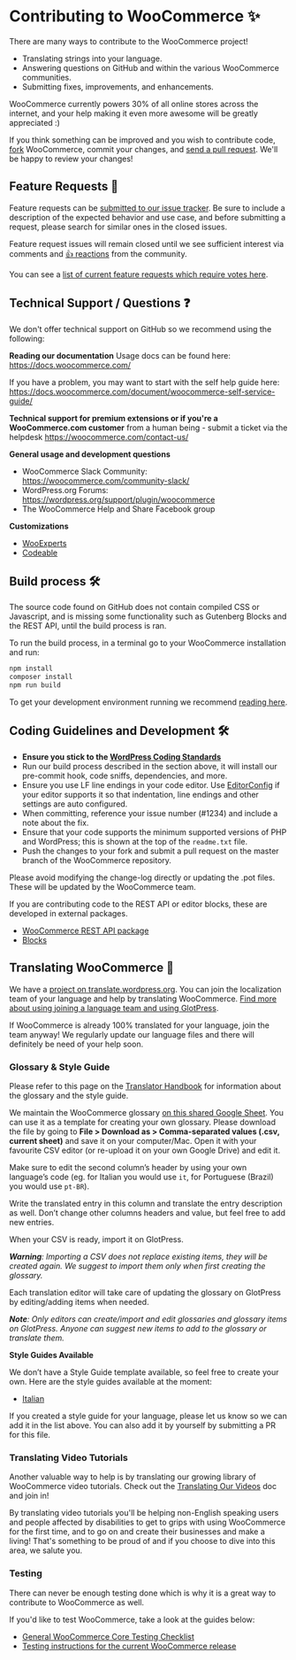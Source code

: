 # Contributing to WooCommerce ✨

There are many ways to contribute to the WooCommerce project!

- Translating strings into your language.
- Answering questions on GitHub and within the various WooCommerce communities.
- Submitting fixes, improvements, and enhancements.

WooCommerce currently powers 30% of all online stores across the internet, and your help making it even more awesome will be greatly appreciated :)

If you think something can be improved and you wish to contribute code,
[fork](https://help.github.com/articles/fork-a-repo/) WooCommerce, commit your changes,
and [send a pull request](https://help.github.com/articles/using-pull-requests/). We'll be happy to review your changes!

## Feature Requests 🚀

Feature requests can be [submitted to our issue tracker](https://github.com/woocommerce/woocommerce/issues/new?template=Feature_request.md). Be sure to include a description of the expected behavior and use case, and before submitting a request, please search for similar ones in the closed issues.

Feature request issues will remain closed until we see sufficient interest via comments and [👍 reactions](https://help.github.com/articles/about-discussions-in-issues-and-pull-requests/) from the community.

You can see a [list of current feature requests which require votes here](https://github.com/woocommerce/woocommerce/issues?q=label%3A%22votes+needed%22+label%3Aenhancement+sort%3Areactions-%2B1-desc+is%3Aclosed).

## Technical Support / Questions ❓

We don't offer technical support on GitHub so we recommend using the following:

**Reading our documentation**
Usage docs can be found here: https://docs.woocommerce.com/

If you have a problem, you may want to start with the self help guide here: https://docs.woocommerce.com/document/woocommerce-self-service-guide/

**Technical support for premium extensions or if you're a WooCommerce.com customer**
 from a human being - submit a ticket via the helpdesk
https://woocommerce.com/contact-us/ 

**General usage and development questions**
- WooCommerce Slack Community: https://woocommerce.com/community-slack/
- WordPress.org Forums: https://wordpress.org/support/plugin/woocommerce
- The WooCommerce Help and Share Facebook group

**Customizations**
- [WooExperts](https://woocommerce.com/experts/)
- [Codeable](https://codeable.io/)

## Build process 🛠

The source code found on GitHub does not contain compiled CSS or Javascript, and is missing some functionality such as Gutenberg Blocks and the REST API, until the build process is ran.

To run the build process, in a terminal go to your WooCommerce installation and run:

```bash
npm install
composer install
npm run build
```

To get your development environment running we recommend [reading here](https://github.com/woocommerce/woocommerce/wiki/How-to-set-up-WooCommerce-development-environment).

## Coding Guidelines and Development 🛠

- **Ensure you stick to the [WordPress Coding Standards](https://make.wordpress.org/core/handbook/best-practices/coding-standards/php/)**
- Run our build process described in the section above, it will install our pre-commit hook, code sniffs, dependencies, and more.
- Ensure you use LF line endings in your code editor. Use [EditorConfig](http://editorconfig.org/) if your editor supports it so that indentation, line endings and other settings are auto configured.
- When committing, reference your issue number (#1234) and include a note about the fix.
- Ensure that your code supports the minimum supported versions of PHP and WordPress; this is shown at the top of the `readme.txt` file.
- Push the changes to your fork and submit a pull request on the master branch of the WooCommerce repository.

Please avoid modifying the change-log directly or updating the .pot files. These will be updated by the WooCommerce team.

If you are contributing code to the REST API or editor blocks, these are developed in external packages.
- [WooCommerce REST API package](https://github.com/woocommerce/woocommerce-rest-api)
- [Blocks](https://github.com/woocommerce/woocommerce-gutenberg-products-block)

## Translating WooCommerce 💬

We have a [project on translate.wordpress.org](https://translate.wordpress.org/projects/wp-plugins/woocommerce). You can join the localization team of your language and help by translating WooCommerce. [Find more about using joining a language team and using GlotPress](https://make.wordpress.org/polyglots/handbook/tools/glotpress-translate-wordpress-org/).

If WooCommerce is already 100% translated for your language, join the team anyway! We regularly update our language files and there will definitely be need of your help soon.

### Glossary & Style Guide

Please refer to this page on the [Translator Handbook](https://make.wordpress.org/polyglots/handbook/translating/glossary-style-guide/) for information about the glossary and the style guide.

We maintain the WooCommerce glossary [on this shared Google Sheet](https://docs.google.com/spreadsheets/d/1Pobl2nNWieaSpZND9-Bwa4G8pnMU7QYceKsXuWCwSxQ/edit?usp=sharing). You can use it as a template for creating your own glossary.
Please download the file by going to **File > Download as > Comma-separated values (.csv, current sheet)** and save it on your computer/Mac. Open it with your favourite CSV editor (or re-upload it on your own Google Drive) and edit it.

Make sure to edit the second column’s header by using your own language’s code (eg. for Italian you would use `it`, for Portuguese (Brazil) you would use `pt-BR`).

Write the translated entry in this column and translate the entry description as well.
Don’t change other columns headers and value, but feel free to add new entries.

When your CSV is ready, import it on GlotPress.

_**Warning**: Importing a CSV does not replace existing items, they will be created again. We suggest to import them only when first creating the glossary._

Each translation editor will take care of updating the glossary on GlotPress by editing/adding items when needed.

_**Note**: Only editors can create/import and edit glossaries and glossary items on GlotPress. Anyone can suggest new items to add to the glossary or translate them._

**Style Guides Available**

We don’t have a Style Guide template available, so feel free to create your own. Here are the style guides available at the moment:

* [Italian](https://docs.google.com/document/d/1rspopHOiTL-5-PjyG5eJxjkYk6JkzqVbyS24OdA052o/edit?usp=sharing)

If you created a style guide for your language, please let us know so we can add it in the list above. You can also add it by yourself by submitting a PR for this file.

### Translating Video Tutorials

Another valuable way to help is by translating our growing library of WooCommerce video tutorials. Check out the [Translating  Our Videos](https://docs.woocommerce.com/document/translating-our-videos/) doc and join in!

By translating video tutorials you'll be helping non-English speaking users and people affected by disabilities to get to grips with using WooCommerce for the first time, and to go on and create their businesses and make a living! That's something to be proud of and if you choose to dive into this area, we salute you.

### Testing

There can never be enough testing done which is why it is a great way to contribute to WooCommerce as well. 

If you'd like to test WooCommerce, take a look at the guides below:

- [General WooCommerce Core Testing Checklist](https://github.com/woocommerce/woocommerce/wiki/Core-Testing-Checklist)
- [Testing instructions for the current WooCommerce release](https://github.com/woocommerce/woocommerce/blob/master/to-test.md)
